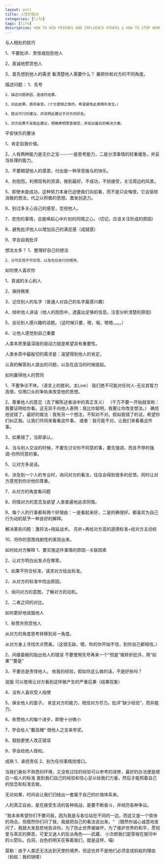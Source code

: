 ```yaml
---
layout: post
title: 人性的弱点
categories: [life]
tags: [life]
description: HOW TO WIN FRIENDS AND INFLUENCE OTHERS & HOW TO STOP WORRYING AND START LIVING
---
```

与人相处的技巧

1、不要批评、责怪或抱怨他人

2、真诚地赞赏他人

3、首先想到他人的需求
   看清楚他人需要什么？
   兼顾你和对方的不同角度。

描述问题：
    1、先夸

    2、描述问题原因，造成的结果。

    3、对此结果。感同身受。（十分遗憾之类的。希望避免此类情形发生。）

    4、提出可行的建议。并说明此建议于对方的好处。

    5、对方如果不采取此建议，明确表明愿意接受，并给出最后的解决方案。

平安快乐的要诀

1、肯定自我价值。

2、人有两种能力是无价之宝-----一是思考能力，二是分清事情的轻重缓急，并妥当处理的能力。

3、不要期望他人的感恩，付出是一种享受施与的快乐。

4、别抱怨。利用现有的资源，做到最好。不成功，不妨接受，关注周边的风景。

5、即使未能成功，这种努力本身已迫使我们向前看，而不是只会悔恨，它会驱除消极的想法，代之以积极的思想。激发创造力。

6、别过多关心自己的感受，忽视他人。

7、悲伤的事情，总能唤起心中片刻的同情之心。（切记，应该关注形成的原因）

8、避免批评他人以增加自己的满足感（成就感）

9、学会自我批评

想法太多？
    1、整理好自己的想法

    2、分可实现不可实现，以及先后执行的顺序。


如何使人喜欢你

1、真诚的关心别人

2、保持微笑

3、记住别人的名字（普通人对自己的名字最感兴趣）

4、倾听他人讲话（他人的抱怨中，透露出足够的信息。注意分析清楚的原因）

5、谈论别人感兴趣的话题。（这时候只要，嗯，哦，嗯嗯。。。。）

6、让他人感觉到自己重要

   人类本质里最深层的驱动力就是希望具有重要性。

   人类本质中最殷切的需求是：渴望得到他人的肯定。


认真的解答别人提出的问题，以及在适当的时候提起。

如何赢得他人的赞同

1、不要争论不休。（语言上的胜利，太Low）
   我们绝不可能对任何人-无论其智力高借，仅用口头的争执来改变他的思想。

2、尊重他人的意见（去了解陈述者话中的真正含义）
（千万不要一开始就宣称：我要证明给你看。这无异于向他人表明：我比你聪明，我要让你改变想法。） 
确信他说错了，最好的做法：我有另一个想法，不知对不对。假如我错了的话，希望你们纠正我。让我们共同来看看这件事。
或者：我可能不对，让我们来看看这件事。

3、如果错了，当即承认。

4、当与别人交谈的时候，不要先讨论你不同意的事，要先强调，而且不停的强调-你所同意的事。

5、让对方多说话。

6、涉及到一个人的专业时，询问对方的看法，往往会得到很多的反馈。同时让对方感觉到你对他的尊重。

7、从对方的角度看问题

8、同情对方的意念及欲望
   人类普遍地追求同情。 

9、每个人的行事都有两个好理由：一是看起来好，二是的确很好。都喜欢为自己行为动机赋予一种良好的解释。
<p>解决某些问题：激将法+拖延战术。 先听+再给对方高的道德标准+给对方主动权</p>

10、将你的意图戏剧性的表现出来。

如何给对方解释
1、要实施这件事情的原因--关联因素

2、让对方明白出发点在哪里。

1、如果不符合标准，请求对方给出标准。

2、从对方的标准中找出原因。

1、询问对方的意图，了解对方的动机。

2、二者之间的对比。

如何更好地说服他人

1、称赞并欣赏他人

从对方的角度思考转移到另一角度。

从对方身上寻找优点赞美。（这很无敌，嗯，吹的你开始不信，到你自己都相信。）


2、间接委婉的指出他人的错误
不要使用先夸再来一个“但是”做转折批评。用“如果”“要是”

3、不要总是责怪他人。
依我的经验，假如你这么做的话，不是好些吗？

说服
可以使用让对方看到这样做产生的严重后果（结果现象）

4、没有人喜欢受人指使

5、保全他人的面子。
肯定对方的能力，相信对方尽力。批评”缺少经验“，而非能力。

6、称赞他人的每个进步，即使十分微小

7、学会给人”戴高帽“
借他人之言来夸奖。

8、鼓励更使人改正错误

9、学会给他人授权。

成熟
1、承担责任
2、别为任何事情找借口。

当我们身处不熟悉的环境，又没有过往的经验可以参考的进修，最好的办法便是顺应一般人的标准
直到我们自己的经验和信心足以给我们力量，然后才能照着自己的信念和标准去做。

无论如果，时间会让我们归结出一套属于自己的价值体系来。

人的真正自由，是在接受生活的各种挑战，是要不断奋斗，并经历各种争议。

”我本来希望你们不要问我，因为我是与各位站在不同的一边，而这又是一个愉快的场合。但既然你们问了我，我就把自己的看法说出来。“
（既然你诚心诚意地发问了，我就大发慈悲地告诉你。为了防止世界被破坏，为了维护世界的和平，贯彻爱与真实的罪恶，可爱又迷人的反派角色——武藏、
小次郎我们是穿梭在银河中的火箭队。白洞，白色的明天在等着我们，就是这样，喵)

莫勒：由于人类还无法达到天使的境界，但这也并不是他们必须变成蚂蚁的理由（蚂蚁：我的锅喽）








